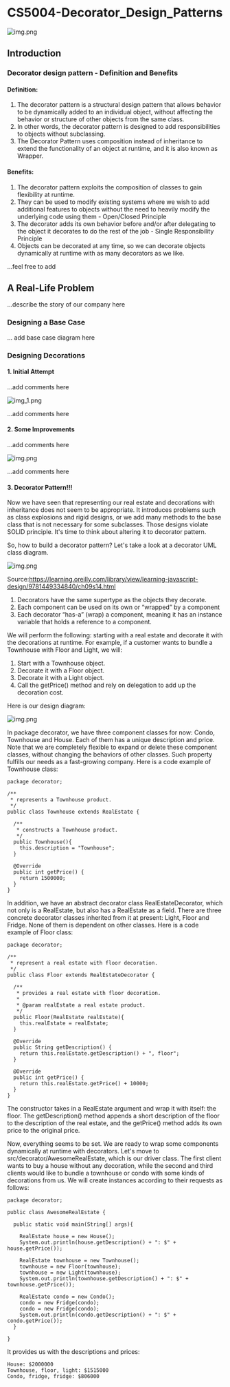 # CS5004-Decorator_Design_Patterns
![img.png](src/images/Header.png)

## **Introduction**

### Decorator design pattern - Definition and Benefits

#### Definition:

1. The decorator pattern is a structural design pattern that allows behavior to be dynamically added to an individual object, without affecting the behavior or structure of other objects from the same class.
2. In other words, the decorator pattern is designed to add responsibilities to objects without subclassing.
3. The Decorator Pattern uses composition instead of inheritance to extend the functionality of an object at runtime, and it is also known as Wrapper.

#### Benefits:

1. The decorator pattern exploits the composition of classes to gain flexibility at runtime.
2. They can be used to modify existing systems where we wish to add additional features to objects without the need to heavily modify the underlying code using them - Open/Closed Principle
3. The decorator adds its own behavior before and/or after delegating to the object it decorates to do the rest of the job - Single Responsibility Principle
4. Objects can be decorated at any time, so we can decorate objects dynamically at runtime with as many decorators as we like.

...feel free to add

## A Real-Life Problem

...describe the story of our company here

### Designing a Base Case

...
add base case diagram here

### Designing Decorations

#### **1. Initial Attempt**
...add comments here

![img_1.png](src/images/Initial%20Attempt.png)

...add comments here

#### **2. Some Improvements**
...add comments here

![img.png](src/images/img.png)

...add comments here

#### **3. Decorator Pattern!!!**
Now we have seen that representing our real estate and decorations with inheritance does not seem to be appropriate.
It introduces problems such as class explosions and rigid designs, or we add many methods to the base class that is
not necessary for some subclasses. Those designs violate SOLID principle. It's time to think about altering it to
decorator pattern.

So, how to build a decorator pattern? Let's take a look at a decorator UML class diagram.

![img.png](src/images/decorator%20pattern.png)

Source:https://learning.oreilly.com/library/view/learning-javascript-design/9781449334840/ch09s14.html

1. Decorators have the same supertype as the objects they decorate.
2. Each component can be used on its own or “wrapped” by a component
3. Each decorator “has-a” (wrap) a component, meaning it has an instance variable that holds a reference to a component.

We will perform the following: starting with a real estate and decorate it with the decorations at runtime.
For example, if a customer wants to bundle a Townhouse with Floor and Light, we will:

1. Start with a Townhouse object.
2. Decorate it with a Floor object.
3. Decorate it with a Light object.
4. Call the getPrice() method and rely on delegation to add up the decoration cost.

Here is our design diagram:

![img.png](src/images/decorator.png)

In package decorator, we have three component classes for now: Condo, Townhouse and House.
Each of them has a unique description and price. Note that we are completely flexible to expand
or delete these component classes, without changing the behaviors of other classes. Such property
fulfills our needs as a fast-growing company. Here is a code example of Townhouse class:

````````
package decorator;

/**
 * represents a Townhouse product.
 */
public class Townhouse extends RealEstate {

  /**
   * constructs a Townhouse product.
   */
  public Townhouse(){
    this.description = "Townhouse";
  }

  @Override
  public int getPrice() {
    return 1500000;
  }
}
````````
In addition, we have an abstract decorator class RealEstateDecorator, which not only is a RealEstate,
but also has a RealEstate as a field. There are three concrete decorator classes inherited from it at 
present: Light, Floor and Fridge. None of them is dependent on other classes. Here is a code example of Floor class:

````````
package decorator;

/**
 * represent a real estate with floor decoration.
 */
public class Floor extends RealEstateDecorator {

  /**
   * provides a real estate with floor decoration.
   *
   * @param realEstate a real estate product.
   */
  public Floor(RealEstate realEstate){
    this.realEstate = realEstate;
  }

  @Override
  public String getDescription() {
    return this.realEstate.getDescription() + ", floor";
  }

  @Override
  public int getPrice() {
    return this.realEstate.getPrice() + 10000;
  }
}
````````
The constructor takes in a RealEstate argument and wrap it with itself: the floor. 
The getDescription() method appends a short description of the floor to the description
of the real estate, and the getPrice() method adds its own price to the original price.

Now, everything seems to be set. We are ready to wrap some components dynamically at runtime with decorators.
Let's move to src/decorator/AwesomeRealEstate, which is our driver class. The first client wants to buy 
a house without any decoration, while the second and third clients would like to bundle a townhouse or
condo with some kinds of decorations from us. We will create instances according to their requests as follows:

````````
package decorator;

public class AwesomeRealEstate {

  public static void main(String[] args){

    RealEstate house = new House();
    System.out.println(house.getDescription() + ": $" + house.getPrice());

    RealEstate townhouse = new Townhouse();
    townhouse = new Floor(townhouse);
    townhouse = new Light(townhouse);
    System.out.println(townhouse.getDescription() + ": $" + townhouse.getPrice());

    RealEstate condo = new Condo();
    condo = new Fridge(condo);
    condo = new Fridge(condo);
    System.out.println(condo.getDescription() + ": $" + condo.getPrice());
  }

}
````````
It provides us with the descriptions and prices:
````````
House: $2000000
Townhouse, floor, light: $1515000
Condo, fridge, fridge: $806000
````````





